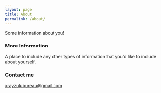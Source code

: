 ```yaml
---
layout: page
title: About
permalink: /about/
---
```


Some information about you!

### More Information

A place to include any other types of information that you'd like to include about yourself.

### Contact me

[xrayzulubureau@gmail.com](mailto:xrayzulubureau@gmail.com)
